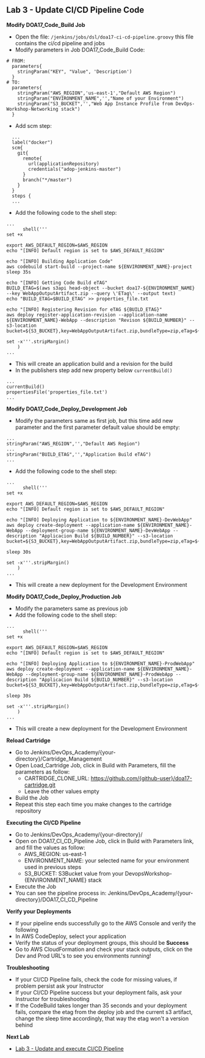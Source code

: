 ## Lab 3 - Update CI/CD Pipeline Code

**Modify DOA17_Code_Build Job**

- Open the file: `/jenkins/jobs/dsl/doa17-ci-cd-pipeline.groovy` this file contains the ci/cd pipeline and jobs
- Modify parameters in Job DOA17_Code_Build Code:
```
# FROM:
  parameters{
    stringParam("KEY", "Value", 'Description')
  }
# TO:
  parameters{
    stringParam("AWS_REGION",'us-east-1',"Default AWS Region")
    stringParam("ENVIRONMENT_NAME",'',"Name of your Environment")
    stringParam("S3_BUCKET",'',"Web App Instance Profile from DevOps-Workshop-Networking stack")
  }
```
- Add scm step:
```
  ...
  label("docker")
  scm{
    git{
      remote{
        url(applicationRepository)
        credentials("adop-jenkins-master")
      }
      branch("*/master")
    }
  }
  steps {
  ...
```
- Add the following code to the shell step:
```
...
      shell('''
set +x

export AWS_DEFAULT_REGION=$AWS_REGION
echo "[INFO] Default region is set to $AWS_DEFAULT_REGION"

echo "[INFO] Building Application Code"
aws codebuild start-build --project-name ${ENVIRONMENT_NAME}-project
sleep 35s

echo "[INFO] Getting Code Build eTAG"
BUILD_ETAG=$(aws s3api head-object --bucket doa17-${ENVIRONMENT_NAME} --key WebAppOutputArtifact.zip --query \'ETag\' --output text)
echo "BUILD_ETAG=$BUILD_ETAG" >> properties_file.txt

echo "[INFO] Registering Revision for eTAG ${BUILD_ETAG}"
aws deploy register-application-revision --application-name ${ENVIRONMENT_NAME}-WebApp --description "Revison ${BUILD_NUMBER}" --s3-location bucket=${S3_BUCKET},key=WebAppOutputArtifact.zip,bundleType=zip,eTag=${BUILD_ETAG}

set -x'''.stripMargin()
    )
...
```
- This will create an application build and a revision for the build
- In the publishers step add new property below `currentBuild()`
```
...
currentBuild()
propertiesFile('properties_file.txt')
...
```

**Modify DOA17_Code_Deploy_Development Job**

- Modify the parameters same as first job, but this time add new parameter and the first parameter default value should be empty:
```
...
stringParam("AWS_REGION",'',"Default AWS Region")
...
stringParam("BUILD_ETAG",'',"Application Build eTAG")
...
```
- Add the following code to the shell step:
```
...
      shell('''
set +x

export AWS_DEFAULT_REGION=$AWS_REGION
echo "[INFO] Default region is set to $AWS_DEFAULT_REGION"

echo "[INFO] Deploying Application to ${ENVIRONMENT_NAME}-DevWebApp"
aws deploy create-deployment --application-name ${ENVIRONMENT_NAME}-WebApp --deployment-group-name ${ENVIRONMENT_NAME}-DevWebApp --description "Applicacion Build ${BUILD_NUMBER}" --s3-location bucket=${S3_BUCKET},key=WebAppOutputArtifact.zip,bundleType=zip,eTag=${BUILD_ETAG}

sleep 30s

set -x'''.stripMargin()
    )
...
```
- This will create a new deployment for the Development Environment

**Modify DOA17_Code_Deploy_Production Job**

- Modify the parameters same as previous job
- Add the following code to the shell step:
```
...
      shell('''
set +x

export AWS_DEFAULT_REGION=$AWS_REGION
echo "[INFO] Default region is set to $AWS_DEFAULT_REGION"

echo "[INFO] Deploying Application to ${ENVIRONMENT_NAME}-ProdWebApp"
aws deploy create-deployment --application-name ${ENVIRONMENT_NAME}-WebApp --deployment-group-name ${ENVIRONMENT_NAME}-ProdWebApp --description "Applicacion Build ${BUILD_NUMBER}" --s3-location bucket=${S3_BUCKET},key=WebAppOutputArtifact.zip,bundleType=zip,eTag=${BUILD_ETAG}

sleep 30s

set -x'''.stripMargin()
    )
...
```
- This will create a new deployment for the Development Environment

**Reload Cartridge**
- Go to Jenkins/DevOps_Academy/{your-directory}/Cartridge_Management
- Open Load_Cartridge Job, click in Build with Parameters, fill the parameters as follow:
  - CARTRIDGE_CLONE_URL: https://github.com/{github-user}/doa17-cartridge.git
  - Leave the other values empty
- Build the Job
- Repeat this step each time you make changes to the cartridge repository

**Executing the CI/CD Pipeline**
- Go to Jenkins/DevOps_Academy/{your-directory}/
- Open on DOA17_CI_CD_Pipeline Job, click in Build with Parameters link, and fill the values as follow:
  - AWS_REGION: us-east-1
  - ENVIRONMENT_NAME: your selected name for your environment used in previous steps
  - S3_BUCKET: S3Bucket value from your DevopsWorkshop-{ENVIRONMENT_NAME} stack
- Execute the Job
- You can see the pipeline process in: Jenkins/DevOps_Academy/{your-directory}/DOA17_CI_CD_Pipeline

**Verify your Deployments**
- If your pipeline ends successfully go to the AWS Console and verify the following
- In AWS CodeDeploy, select your application
- Verify the status of your deployment groups, this should be **Success**
- Go to AWS CloudFormation and check your stack outputs, click on the Dev and Prod URL's to see you environments running!

**Troubleshooting**
- If your CI/CD Pipeline fails, check the code for missing values, if problem persist ask your Instructor
- If your CI/CD Pipeline success but your deployment fails, ask your Instructor for troubleshooting
- If the CodeBuild takes longer than 35 seconds and your deployment fails, compare the etag from the deploy job and the current s3 artifact, change the sleep time accordingly, that way the etag won't a version behind

**Next Lab**
- [Lab 3 - Update and execute CI/CD Pipeline](https://github.com/chuymarin/doa17-cartridge/blob/master/LAB_3.md)


